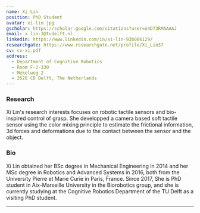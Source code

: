 ```yaml
---
name: Xi Lin
position: PhD Student
avatar: xi-lin.jpg
gscholar: https://scholar.google.com/citations?user=o4D73RMAAAAJ
email: x.lin-3@tudelft.nl
linkedin: https://www.linkedin.com/in/xi-lin-93b086129/
researchgate: https://www.researchgate.net/profile/Xi_Lin37
cv: cv-xi.pdf
address:
  - Department of Cognitive Robotics
  - Room F-2-330
  - Mekelweg 2
  - 2628 CD Delft, The Netherlands
---
```



### Research

Xi Lin's research interests focuses on robotic tactile sensors and bio-inspired control of grasp. She developped a camera based soft tactile sensor using the color mixing principle to estimate the frictional information, 3d forces and deformations due to the contact between the sensor and the object.


### Bio

Xi Lin obtained her BSc degree in Mechanical Engineering in 2014 and her MSc degree in Robotics and Advanced Systems in 2016, both from the University Pierre et Marie Curie in Paris, France. Since 2017, She is PhD student in Aix-Marseille University in the Biorobotics group, and she is currently studying at the Cognitive Robotics Department of the TU Delft as a visiting PhD student.

<hr>
